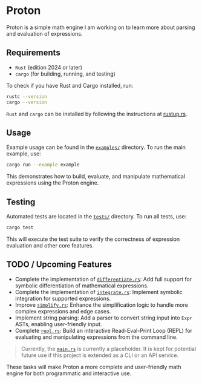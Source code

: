 # Proton

Proton is a simple math engine I am working on to learn more about parsing and evaluation of expressions.

## Requirements

- `Rust` (edition 2024 or later)
- `cargo` (for building, running, and testing)

To check if you have Rust and Cargo installed, run:

```bash
rustc --version
cargo --version
```

`Rust` and `cargo` can be installed by following the instructions at [rustup.rs](https://rustup.rs/).

## Usage

Example usage can be found in the [`examples/`](/examples/) directory. To run the main example, use:

```bash
cargo run --example example
```

This demonstrates how to build, evaluate, and manipulate mathematical expressions using the Proton engine.

## Testing

Automated tests are located in the [`tests/`](/tests/) directory. To run all tests, use:

```bash
cargo test
```

This will execute the test suite to verify the correctness of expression evaluation and other core features.

## TODO / Upcoming Features

- Complete the implementation of [`differentiate.rs`](/src/differentiate.rs): Add full support for symbolic differentiation of mathematical expressions.
- Complete the implementation of [`integrate.rs`](/src/integrate.rs): Implement symbolic integration for supported expressions.
- Improve [`simplify.rs`](/src/simplify.rs): Enhance the simplification logic to handle more complex expressions and edge cases.
- Implement string parsing: Add a parser to convert string input into `Expr` ASTs, enabling user-friendly input.
- Complete [`repl.rs`](/src/repl.rs): Build an interactive Read-Eval-Print Loop (REPL) for evaluating and manipulating expressions from the command line.

> Currently, the [`main.rs`](/src/main.rs) is currently a placeholder. It is kept for potential future use if this project is extended as a CLI or an API service.

These tasks will make Proton a more complete and user-friendly math engine for both programmatic and interactive use.

